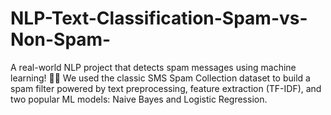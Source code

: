 # NLP-Text-Classification-Spam-vs-Non-Spam-
A real-world NLP project that detects spam messages using machine learning! 📱📨 We used the classic SMS Spam Collection dataset to build a spam filter powered by text preprocessing, feature extraction (TF-IDF), and two popular ML models: Naive Bayes and Logistic Regression.
